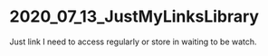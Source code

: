 # 2020_07_13_JustMyLinksLibrary
Just link I need to access regularly or store in waiting to be watch.
